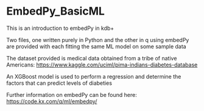 # EmbedPy_BasicML

This is an introduction to embedPy in kdb+ 

Two files, one written purely in Python and the other in q using embedPy are provided with each fitting the same ML model on some sample data

The dataset provided is medical data obtained from a tribe of native Americans: https://www.kaggle.com/uciml/pima-indians-diabetes-database

An XGBoost model is used to perform a regression and determine the factors that can predict levels of diabeties 

Further information on embedPy can be found here: https://code.kx.com/q/ml/embedpy/

